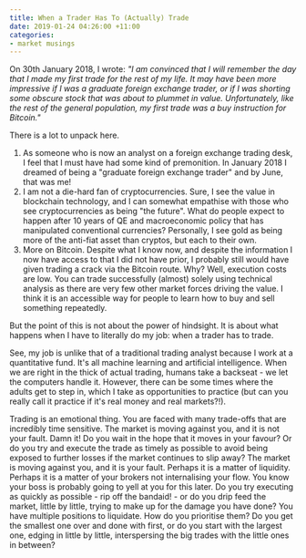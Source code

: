 ```yaml
---
title: When a Trader Has To (Actually) Trade
date: 2019-01-24 04:26:00 +11:00
categories:
- market musings
---
```


On 30th January 2018, I wrote:
*"I am convinced that I will remember the day that I made my first trade for the rest of my life. It may have been more impressive if I was a graduate foreign exchange trader, or if I was shorting some obscure stock that was about to plummet in value. Unfortunately, like the rest of the general population, my first trade was a buy instruction for Bitcoin."* 

There is a lot to unpack here.
1. As someone who is now an analyst on a foreign exchange trading desk, I feel that I must have had some kind of premonition. In January 2018 I dreamed of being a "graduate foreign exchange trader" and by June, that was me! 
2. I am not a die-hard fan of cryptocurrencies. Sure, I see the value in blockchain technology, and I can somewhat empathise with those who see cryptocurrencies as being "the future". What do people expect to happen after 10 years of QE and macroeconomic policy that has manipulated conventional currencies? Personally, I see gold as being more of the anti-fiat asset than cryptos, but each to their own.
3. More on Bitcoin. Despite what I know now, and despite the information I now have access to that I did not have prior, I probably still would have given trading a crack via the Bitcoin route. Why? Well, execution costs are low. You can trade successfully (almost) solely using technical analysis as there are very few other market forces driving the value. I think it is an accessible way for people to learn how to buy and sell something repeatedly.

But the point of this is not about the power of hindsight. It is about what happens when I have to literally do my job: when a trader has to trade. 

See, my job is unlike that of a traditional trading analyst because I work at a quantitative fund. It's all machine learning and artificial intelligence. When we are right in the thick of actual trading, humans take a backseat - we let the computers handle it. However, there can be some times where the adults get to step in, which I take as opportunities to practice (but can you really call it practice if it's real money and real markets?!). 

Trading is an emotional thing. You are faced with many trade-offs that are incredibly time sensitive. 
The market is moving against you, and it is not your fault. Damn it! Do you wait in the hope that it moves in your favour? Or do you try and execute the trade as timely as possible to avoid being exposed to further losses if the market continues to slip away?
The market is moving against you, and it is your fault. Perhaps it is a matter of liquidity. Perhaps it is a matter of your brokers not internalising your flow. You know your boss is probably going to yell at you for this later. Do you try executing as quickly as possible - rip off the bandaid! - or do you drip feed the market, little by little, trying to make up for the damage you have done?
You have multiple positions to liquidate. How do you prioritise them? Do you get the smallest one over and done with first, or do you start with the largest one, edging in little by little, interspersing the big trades with the little ones in between?





 

